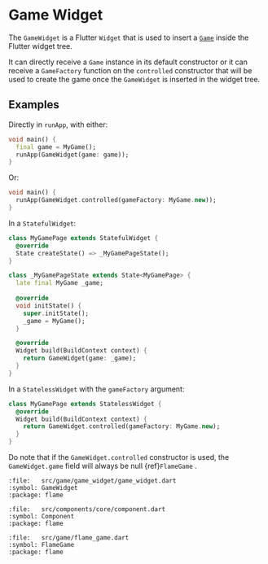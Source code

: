 # Game Widget

The `GameWidget` is a Flutter `Widget` that is used to insert a [`Game`](game.md) inside the Flutter
widget tree.

It can directly receive a `Game` instance in its default constructor or it can receive a
`GameFactory` function on the `controlled` constructor that will be used to create the game once the
`GameWidget` is inserted in the widget tree.


## Examples

Directly in `runApp`, with either:

```dart
void main() {
  final game = MyGame();
  runApp(GameWidget(game: game));
}
```

Or:

```dart
void main() {
  runApp(GameWidget.controlled(gameFactory: MyGame.new));
}
```

In a `StatefulWidget`:

```dart
class MyGamePage extends StatefulWidget {
  @override
  State createState() => _MyGamePageState();
}

class _MyGamePageState extends State<MyGamePage> {
  late final MyGame _game;
  
  @override
  void initState() {
    super.initState();
    _game = MyGame();
  }

  @override
  Widget build(BuildContext context) {
    return GameWidget(game: _game);
  }
}
```

In a `StatelessWidget` with the `gameFactory` argument:

```dart
class MyGamePage extends StatelessWidget {
  @override
  Widget build(BuildContext context) {
    return GameWidget.controlled(gameFactory: MyGame.new);
  }
}
```

Do note that if the `GameWidget.controlled` constructor is used, the `GameWidget.game` field will
always be null {ref}`FlameGame` [](GameWicket).

```{dart:dartdoc}
:file:   src/game/game_widget/game_widget.dart
:symbol: GameWidget
:package: flame
```


```{dart:dartdoc}
:file:   src/components/core/component.dart
:symbol: Component
:package: flame
```

```{dart:dartdoc}
:file:   src/game/flame_game.dart
:symbol: FlameGame
:package: flame
```

[StatefulWidget]: https://api.flutter.dev/flutter/widgets/StatefulWidget-class.html
